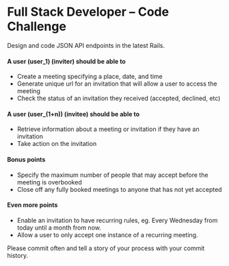# Full Stack Developer – Code Challenge

Design and code JSON API endpoints in the latest Rails.

#### A user (user_1) (inviter) should be able to

* Create a meeting specifying a place, date, and time
* Generate unique url for an invitation that will allow a user to access the meeting
* Check the status of an invitation they received (accepted, declined, etc)

#### A user (user_(1+n)) (invitee) should be able to
* Retrieve information about a meeting or invitation if they have an invitation
* Take action on the invitation

#### Bonus points

* Specify the maximum number of people that may accept before the meeting is overbooked
* Close off any fully booked meetings to anyone that has not yet accepted

#### Even more points

* Enable an invitation to have recurring rules, eg. Every Wednesday from today until a month from now.
* Allow a user to only accept one instance of a recurring meeting.

Please commit often and tell a story of your process with your commit history.